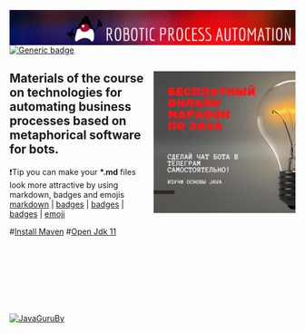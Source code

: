 <p> 
  <img src="rpa-git-banner-2.png" align="right">
</p>

[![Generic badge](https://img.shields.io/badge/rpa-S2-fa0000.svg)](https://moodle.jrr.by/)

<h2> <img src="frpa_s2.jpeg" align="right" width="250">
  Materials of the course on technologies for automating business processes based on metaphorical software for bots.
</h2>

:exclamation:Tip you can make your **\*.md** files look more attractive by using markdown, badges and emojis 
[markdown](https://guides.github.com/features/mastering-markdown/) | [badges](https://github.com/Naereen/badges) | [badges](https://github.com/Ileriayo/markdown-badges) | [badges](https://gist.github.com/tterb/982ae14a9307b80117dbf49f624ce0e8) | [emoji](https://github.com/ikatyang/emoji-cheat-sheet/blob/master/README.md)
<br>

#[Install Maven](https://mkyong.com/tutorials/maven-tutorials/)
#[Open Jdk 11](https://mkyong.com/java/what-is-new-in-java-11/)
<br><br><br><br><br><br><br><br><br>
[![JavaGuruBy](https://github-readme-stats.vercel.app/api?username=javaGuruBY&theme=default)](https://moodle.jrr.by/)
